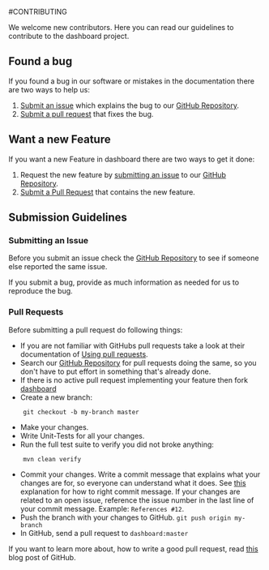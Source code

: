 #CONTRIBUTING

We welcome new contributors. Here you can read our guidelines to contribute to the dashboard project.

## Found a bug

If you found a bug in our software or mistakes in the documentation there are two ways to help us:

1. [Submit an issue](#submitting-an-issue) which explains the bug to our [GitHub Repository](https://github.com/synyx/dashboard/issues/).
2. [Submit a pull request](#pull-requests) that fixes the bug.


## Want a new Feature

If you want a new Feature in dashboard there are two ways to get it done:

1. Request the new feature by [submitting an issue](#submitting-an-issue) to our [GitHub Repository](https://github.com/synyx/dashboard/issues/).
2. [Submit a Pull Request](#pull-requests) that contains the new feature.


## Submission Guidelines

### Submitting an Issue

Before you submit an issue check the [GitHub Repository](https://github.com/synyx/dashboard/issues/) to see if someone else reported the same issue.

If you submit a bug, provide as much information as needed for us to reproduce the bug.


### Pull Requests

Before submitting a pull request do following things:

* If you are not familiar with GitHubs pull requests take a look at their documentation of [Using pull requests](https://help.github.com/articles/using-pull-requests/).
* Search our [GitHub Repository](https://github.com/synyx/dashboard) for pull requests doing the same, so you don't have to put effort in something that's already done.
* If there is no active pull request implementing your feature then fork [dashboard](https://github.com/synyx/dashboard)
* Create a new branch:
```
    git checkout -b my-branch master
```
* Make your changes.
* Write Unit-Tests for all your changes.
* Run the full test suite to verify you did not broke anything:
```
    mvn clean verify
```
* Commit your changes. Write a commit message that explains what your changes are for, so everyone can understand what it does. See [this](http://tbaggery.com/2008/04/19/a-note-about-git-commit-messages.html) explanation for how to right commit message. If your changes are related to an open issue, reference the issue number in the last line of your commit message. Example: ```References #12```.
* Push the branch with your changes to GitHub. ```git push origin my-branch```
* In GitHub, send a pull request to ```dashboard:master```

If you want to learn more about, how to write a good pull request, read [this](https://github.com/blog/1943-how-to-write-the-perfect-pull-request) blog post of GitHub.
